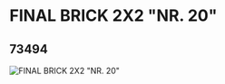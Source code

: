 # FINAL BRICK  2X2 "NR. 20"
## 73494
![FINAL BRICK  2X2 "NR. 20"](https://lc-www-live-s.legocdn.com/media/bricks/5/2/4655683.jpg)